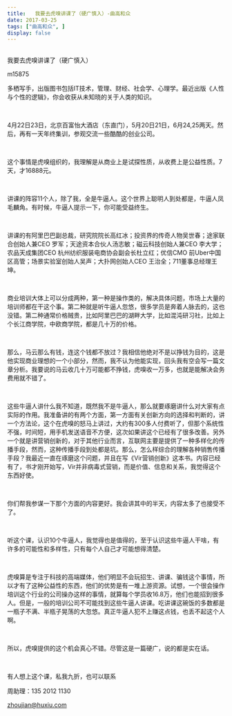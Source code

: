 ```yaml
---
title:   我要去虎嗅讲课了（硬广慎入）-曲高和众
date: 2017-03-25
tags: ["曲高和众", ]
display: false
---
```



## 



我要去虎嗅讲课了（硬广慎入）




m15875




多栖写手，出版图书包括IT技术，管理、财经、社会学、心理学。最近出版《人性与个性的逻辑》，你会收获从未知晓的关于人类的知识。


&nbsp;

4月22日23日，北京百富怡大酒店（东直门），5月20日21日，6月24,25两天。然后，再有一天年终集训，参观交流一些酷酷的创业公司。

&nbsp;

这个事情是虎嗅组织的，我理解是从商业上是试探性质，从收费上是公益性质。7天，才16888元。

&nbsp;

讲课的阵容11个人，除了我，全是牛逼人。这个世界上聪明人到处都是，牛逼人凤毛麟角。有时候，牛逼人提示一下，你可能受益终生。

&nbsp;

讲课的有阿里巴巴副总裁，研究院院长高红冰；投资界的传奇人物吴世春；途家联合创始人兼CEO 罗军；天途资本合伙人汤志敏；磁云科技创始人兼CEO 李大学；农品天成集团CEO 杭州纺织服装电商协会副会长杜立红；优信CMO 前Uber中国区高管；场景实验室创始人吴声；大扑网创始人CEO 王治全；711董事总经理王坤。

&nbsp;

商业培训大体上可以分成两种，第一种是操作类的，解决具体问题，市场上大量的培训师都在干这个事。第二种就是听牛逼人忽悠，很多学员是奔着人脉去的，这也没错。第二种通常价格贼贵，比如阿里巴巴的湖畔大学，比如混沌研习社，比如上个长江商学院，中欧商学院，都是几十万的价格。

&nbsp;

那么，马云那么有钱，连这个钱都不放过？我相信他绝对不是以挣钱为目的，这是他实现商业理想的一个小部分，然而，我不认为他能实现，回头我有空会写一篇文章分析。我要说的马云收几十万可能都不挣钱，虎嗅收一万多，也就是能解决会务费用就不错了。

&nbsp;

这些牛逼人讲什么我不知道，既然我不是牛逼人，那么就要琢磨讲什么对大家有点实际的作用。我准备讲的有两个方面，第一方面有关创新方向的选择和判断的，讲一个方法论，这个在虎嗅的怒马上讲过，大约有300多人付费听了，但那个系统性不强，时间短，用手机发送语音不方便，这次如果讲这个已经有了很多改善。另外一个就是讲营销创新的，对于其他行业而言，互联网主要是提供了一种多样化的传播手段，然而，这种传播手段到处都是坑。那么，怎么样综合的理解各种销售传播手段？我最近一直在琢磨这个问题，并且在写《Vir营销创新》这本书。内容已经有了，书才刚开始写，Vir并非病毒式营销，而是价值、信息和关系，我觉得这个东西好使。

&nbsp;

你们帮我参谋一下那个方面的内容更好。我会讲其中的半天，内容太多了也接受不了。

&nbsp;

听这个课，认识10个牛逼人，我觉得也是值得的，至于认识这些牛逼人干啥，有许多的可能性和多样性，只有每个人自己才可能想得清楚。

&nbsp;

虎嗅算是专注于科技的高端媒体，他们明显不会玩招生、讲课、骗钱这个事情，所以才有了这种公益性的东西，他们的优势是有一堆上游资源。试想，一个很会操作培训这个行业的公司操办这样的事情，就算每个学员收16.8万，他们也能招到很多人。但是，一般的培训公司不可能找到这些牛逼人讲课。吃讲课这碗饭的多数都是一瓶子不满、半瓶子晃荡的大忽悠。真正牛逼人犯不上赚这点钱，也丢不起这个人啊。

&nbsp;

所以，虎嗅提供的这个机会真心不错。尽管这是一篇硬广，说的都是实在话。

&nbsp;

有人想上这个课，私我九折，也可以联系

周助理：135 2012 1130

zhoujian@huxiu.com

&nbsp;

&nbsp;

&nbsp;